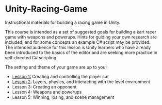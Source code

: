 # Unity-Racing-Game
Instructional materials for building a racing game in Unity.

This course is intended as a set of suggested goals for building a kart racer game with weapons and powerups. Hints for guiding your own research are included, and for some concepts an example C# script may be provided. The intended audience for this lesson is Unity learners who have already been introduced to the basics of the editor and are seeking more practice in self-directed C# scripting.

The setting and theme of your game are up to you!

- [Lesson 1:](/lesson-1/Lesson1.md) Creating and controlling the player car
- [Lesson 2:](/lesson-2/Lesson2.md) Layers, physics, and interacting with the level environment
- Lesson 3: Creating an opponent
- Lesson 4: Weapons and powerups
- Lesson 5: Winning, losing, and scene management